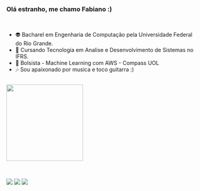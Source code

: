 ### Olá estranho, me chamo Fabiano :)
<br>


- 👽 Bacharel em Engenharia de Computação pela Universidade Federal do Rio Grande.
- 👾 Cursando Tecnologia em Analise e Desenvolvimento de Sistemas no IFRS.
- 🤝 Bolsista - Machine Learning com AWS - Compass UOL
- 🎶 Sou apaixonado por musica e toco guitarra :)

## 
<a href="https://github.com/FabianoMendonca/">
  <img height=200 align="center" src="https://github-readme-stats.vercel.app/api/top-langs?username=FabianoMendonca&layout=compact&langs_count=8&card_width=320&theme=dracula" />
<br/>
</a>


##
<div> 
<br/>
  <a href="https://www.instagram.com/bianomendonca/" target="_blank"><img src="https://img.shields.io/badge/-Instagram-%23E4405F?style=for-the-badge&logo=instagram&logoColor=white" target="_blank"></a>
  <a href = "mailto:mendonca.biano@gmail.com"><img src="https://img.shields.io/badge/-Gmail-%23333?style=for-the-badge&logo=gmail&logoColor=white" target="_blank"></a>
  <a href="https://www.linkedin.com/in/fabiano-mendonça-40435a202/" target="_blank"><img src="https://img.shields.io/badge/-LinkedIn-%230077B5?style=for-the-badge&logo=linkedin&logoColor=white" target="_blank"></a> 
</div>
